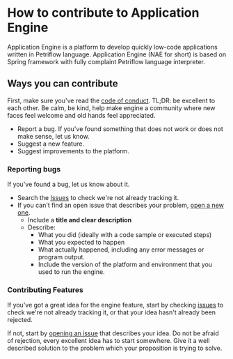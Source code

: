 # How to contribute to Application Engine

Application Engine is a platform to develop quickly low-code applications written in Petriflow language. Application
Engine (NAE for short) is based on Spring framework with fully complaint Petriflow language interpreter.

## Ways you can contribute

First, make sure you've read the [code of conduct](CODE_OF_CONDUCT.md). TL;DR: be excellent to each other. Be calm, be
kind, help make engine a community where new faces feel welcome and old hands feel appreciated.

* Report a bug. If you've found something that does not work or does not make sense, let us know.
* Suggest a new feature.
* Suggest improvements to the platform.

### Reporting bugs

If you've found a bug, let us know about it.

* Search the [Issues](https://github.com/netgrif/components/issues) to check we're not already tracking it.
* If you can't find an open issue that describes your
  problem, [open a new one](https://github.com/netgrif/components/issues/new).
    * Include a **title and clear description**
    * Describe:
        * What you did (ideally with a code sample or executed steps)
        * What you expected to happen
        * What actually happened, including any error messages or program output.
        * Include the version of the platform and environment that you used to run the engine.

### Contributing Features

If you've got a great idea for the engine feature, start by checking
[issues](https://github.com/netgrif/components/labels/improvement) to check we're not already tracking it, or
that your idea hasn't already been rejected.

If not, start by [opening an issue](https://github.com/netgrif/components/issues/new) that describes your idea.
Do not be afraid of rejection, every excellent idea has to start somewhere. Give it a well described solution to the
problem which your proposition is trying to solve.
